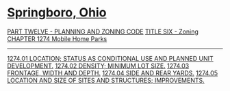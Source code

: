 [Springboro, Ohio](indexee20.html)
==================================

[PART TWELVE - PLANNING AND ZONING CODE](465ba412.html) [TITLE SIX -
Zoning](4c61a412.html) [CHAPTER 1274 Mobile Home Parks](5467a412.html)

* * * * *

[1274.01 LOCATION; STATUS AS CONDITIONAL USE AND PLANNED UNIT
DEVELOPMENT.](5474a412.html) [1274.02 DENSITY; MINIMUM LOT
SIZE.](5478a412.html) [1274.03 FRONTAGE, WIDTH AND
DEPTH.](547ca412.html) [1274.04 SIDE AND REAR YARDS.](5480a412.html)
[1274.05 LOCATION AND SIZE OF SITES AND STRUCTURES;
IMPROVEMENTS.](5484a412.html)

